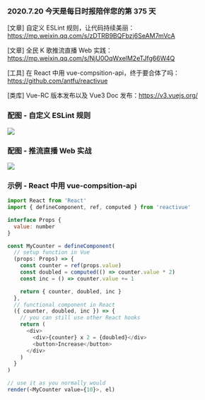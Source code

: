 ### 2020.7.20 今天是每日时报陪伴您的第 375 天

[文章] 自定义 ESLint 规则，让代码持续美丽：<https://mp.weixin.qq.com/s/zDTRB9BQFbzj6SeAM7mVcA>

[文章] 全民 K 歌推流直播 Web 实践：<https://mp.weixin.qq.com/s/NjU0OqWxelM2eTJfg66W4Q>

[工具] 在 React 中用 vue-compsition-api，终于要合体了吗：<https://github.com/antfu/reactivue>

[类库] Vue-RC 版本发布以及 Vue3 Doc 发布：<https://v3.vuejs.org/>

### 配图 - 自定义 ESLint 规则

![](http://qn.40zhe.com/zaobao/0720.gif)

### 配图 - 推流直播 Web 实战

![](http://qn.40zhe.com/zaobao/20200720103330.png)

### 示例 - React 中用 vue-compsition-api

```js
import React from 'React'
import { defineComponent, ref, computed } from 'reactivue'

interface Props {
  value: number
}

const MyCounter = defineComponent(
  // setup function in Vue
  (props: Props) => {
    const counter = ref(props.value)
    const doubled = computed(() => counter.value * 2)
    const inc = () => counter.value += 1

    return { counter, doubled, inc }
  },
  // functional component in React
  ({ counter, doubled, inc }) => {
    // you can still use other React hooks
    return (
      <div>
        <div>{counter} x 2 = {doubled}</div>
        <button>Increase</button>
      </div>
    )
  }
)

// use it as you normally would
render(<MyCounter value={10}>, el)

```
